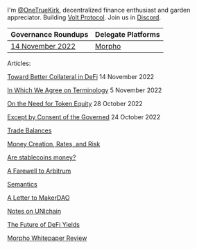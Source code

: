 I'm [@OneTrueKirk](https://twitter.com/OneTrueKirk), decentralized finance enthusiast and garden appreciator.
Building [Volt Protocol](https://www.voltprotocol.io).
Join us in [Discord](https://discord.com/invite/XK8VZyKU97).

| Governance Roundups  | Delegate Platforms |
| ------------- | ------------- |
| [14 November 2022](gov14nov.md)  | [Morpho](morpho_delegate.md) |


Articles:

[Toward Better Collateral in DeFi](collateral.md)
14 November 2022

[In Which We Agree on Terminology](definitions.md)
5 November 2022

[On the Need for Token Equity](chrysalis.md)
28 October 2022

[Except by Consent of the Governed](consent.md)
24 October 2022

[Trade Balances](trade.md)

[Money Creation, Rates, and Risk](yield.md)

[Are stablecoins money?](stablecoin.md)

[A Farewell to Arbitrum](arbitrum.md)

[Semantics](semantics.md)

[A Letter to MakerDAO](lettertomaker.md)

[Notes on UNIchain](unichain.md)

[The Future of DeFi Yields](defidirection.md)

[Morpho Whitepaper Review](morpho.md)